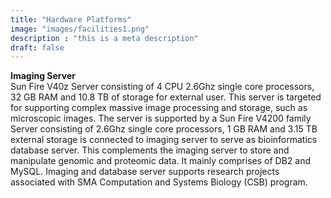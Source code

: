 ```yaml
---
title: "Hardware Platforms"
image: "images/facilities1.png"
description : "this is a meta description"
draft: false
---
```

**Imaging Server**<br />
Sun Fire V40z Server consisting of 4 CPU 2.6Ghz single core processors, 32 GB RAM and 10.8 TB of storage for external user. This server is targeted for supporting complex massive image processing and storage, such as microscopic images. The server is supported by a Sun Fire V4200 family Server consisting of 2.6Ghz single core processors, 1 GB RAM and 3.15 TB external storage is connected to imaging server to serve as bioinformatics database server. This complements the imaging server to store and manipulate genomic and proteomic data. It mainly comprises of DB2 and MySQL. Imaging and database server supports research projects associated with SMA Computation and Systems Biology (CSB) program.